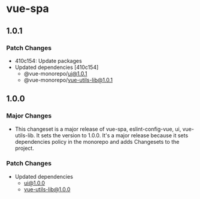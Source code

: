 # vue-spa

## 1.0.1

### Patch Changes

- 410c154: Update packages
- Updated dependencies [410c154]
  - @vue-monorepo/ui@1.0.1
  - @vue-monorepo/vue-utils-lib@1.0.1

## 1.0.0

### Major Changes

- This changeset is a major release of vue-spa, eslint-config-vue, ui, vue-utils-lib.
  It sets the version to 1.0.0.
  It's a major release because it sets dependencies policy in the monorepo and adds Changesets to the project.

### Patch Changes

- Updated dependencies
  - ui@1.0.0
  - vue-utils-lib@1.0.0
